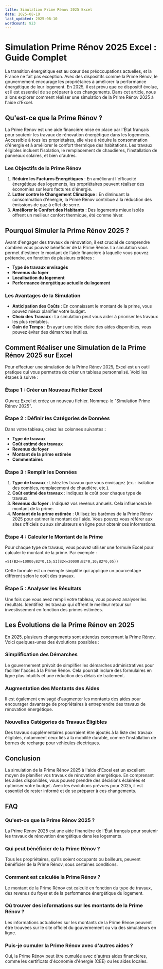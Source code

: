 ```yaml
---
title: Simulation Prime Rénov 2025 Excel
date: 2025-08-10
last_updated: 2025-08-10
wordcount: 923
---
```


# Simulation Prime Rénov 2025 Excel : Guide Complet

La transition énergétique est au cœur des préoccupations actuelles, et la France ne fait pas exception. Avec des dispositifs comme la Prime Rénov, le gouvernement encourage les propriétaires à améliorer la performance énergétique de leur logement. En 2025, il est prévu que ce dispositif évolue, et il est essentiel de se préparer à ces changements. Dans cet article, nous allons explorer comment réaliser une simulation de la Prime Rénov 2025 à l'aide d'Excel.

## Qu'est-ce que la Prime Rénov ?

La Prime Rénov est une aide financière mise en place par l'État français pour soutenir les travaux de rénovation énergétique dans les logements. Accessible à tous les propriétaires, elle vise à réduire la consommation d'énergie et à améliorer le confort thermique des habitations. Les travaux éligibles incluent l'isolation, le remplacement de chaudières, l'installation de panneaux solaires, et bien d'autres.

### Les Objectifs de la Prime Rénov

1. **Réduire les Factures Énergétiques** : En améliorant l'efficacité énergétique des logements, les propriétaires peuvent réaliser des économies sur leurs factures d'énergie.
2. **Lutter contre le Changement Climatique** : En diminuant la consommation d'énergie, la Prime Rénov contribue à la réduction des émissions de gaz à effet de serre.
3. **Améliorer le Confort des Habitants** : Des logements mieux isolés offrent un meilleur confort thermique, été comme hiver.

## Pourquoi Simuler la Prime Rénov 2025 ?

Avant d'engager des travaux de rénovation, il est crucial de comprendre combien vous pouvez bénéficier de la Prime Rénov. La simulation vous permet d'estimer le montant de l'aide financière à laquelle vous pouvez prétendre, en fonction de plusieurs critères :

- **Type de travaux envisagés**
- **Revenus du foyer**
- **Localisation du logement**
- **Performance énergétique actuelle du logement**

### Les Avantages de la Simulation

- **Anticipation des Coûts** : En connaissant le montant de la prime, vous pouvez mieux planifier votre budget.
- **Choix des Travaux** : La simulation peut vous aider à prioriser les travaux les plus rentables.
- **Gain de Temps** : En ayant une idée claire des aides disponibles, vous pouvez éviter des démarches inutiles.

## Comment Réaliser une Simulation de la Prime Rénov 2025 sur Excel

Pour effectuer une simulation de la Prime Rénov 2025, Excel est un outil pratique qui vous permettra de créer un tableau personnalisé. Voici les étapes à suivre :

### Étape 1 : Créer un Nouveau Fichier Excel

Ouvrez Excel et créez un nouveau fichier. Nommez-le "Simulation Prime Rénov 2025".

### Étape 2 : Définir les Catégories de Données

Dans votre tableau, créez les colonnes suivantes :

- **Type de travaux**
- **Coût estimé des travaux**
- **Revenus du foyer**
- **Montant de la prime estimée**
- **Commentaires**

### Étape 3 : Remplir les Données

1. **Type de travaux** : Listez les travaux que vous envisagez (ex. : isolation des combles, remplacement de chaudière, etc.).
2. **Coût estimé des travaux** : Indiquez le coût pour chaque type de travaux. 
3. **Revenus du foyer** : Indiquez vos revenus annuels. Cela influencera le montant de la prime.
4. **Montant de la prime estimée** : Utilisez les barèmes de la Prime Rénov 2025 pour estimer le montant de l'aide. Vous pouvez vous référer aux sites officiels ou aux simulateurs en ligne pour obtenir ces informations.

### Étape 4 : Calculer le Montant de la Prime

Pour chaque type de travaux, vous pouvez utiliser une formule Excel pour calculer le montant de la prime. Par exemple :

```excel
=SI(B2<=10000;B2*0,15;SI(B2<=20000;B2*0,10;B2*0,05))
```

Cette formule est un exemple simplifié qui applique un pourcentage différent selon le coût des travaux.

### Étape 5 : Analyser les Résultats

Une fois que vous avez rempli votre tableau, vous pouvez analyser les résultats. Identifiez les travaux qui offrent le meilleur retour sur investissement en fonction des primes estimées.

## Les Évolutions de la Prime Rénov en 2025

En 2025, plusieurs changements sont attendus concernant la Prime Rénov. Voici quelques-unes des évolutions possibles :

### Simplification des Démarches

Le gouvernement prévoit de simplifier les démarches administratives pour faciliter l'accès à la Prime Rénov. Cela pourrait inclure des formulaires en ligne plus intuitifs et une réduction des délais de traitement.

### Augmentation des Montants des Aides

Il est également envisagé d'augmenter les montants des aides pour encourager davantage de propriétaires à entreprendre des travaux de rénovation énergétique.

### Nouvelles Catégories de Travaux Éligibles

Des travaux supplémentaires pourraient être ajoutés à la liste des travaux éligibles, notamment ceux liés à la mobilité durable, comme l'installation de bornes de recharge pour véhicules électriques.

## Conclusion

La simulation de la Prime Rénov 2025 à l'aide d'Excel est un excellent moyen de planifier vos travaux de rénovation énergétique. En comprenant les aides disponibles, vous pouvez prendre des décisions éclairées et optimiser votre budget. Avec les évolutions prévues pour 2025, il est essentiel de rester informé et de se préparer à ces changements.

## FAQ

### Qu'est-ce que la Prime Rénov 2025 ?

La Prime Rénov 2025 est une aide financière de l'État français pour soutenir les travaux de rénovation énergétique dans les logements.

### Qui peut bénéficier de la Prime Rénov ?

Tous les propriétaires, qu'ils soient occupants ou bailleurs, peuvent bénéficier de la Prime Rénov, sous certaines conditions.

### Comment est calculée la Prime Rénov ?

Le montant de la Prime Rénov est calculé en fonction du type de travaux, des revenus du foyer et de la performance énergétique du logement.

### Où trouver des informations sur les montants de la Prime Rénov ?

Les informations actualisées sur les montants de la Prime Rénov peuvent être trouvées sur le site officiel du gouvernement ou via des simulateurs en ligne.

### Puis-je cumuler la Prime Rénov avec d'autres aides ?

Oui, la Prime Rénov peut être cumulée avec d'autres aides financières, comme les certificats d'économie d'énergie (CEE) ou les aides locales.